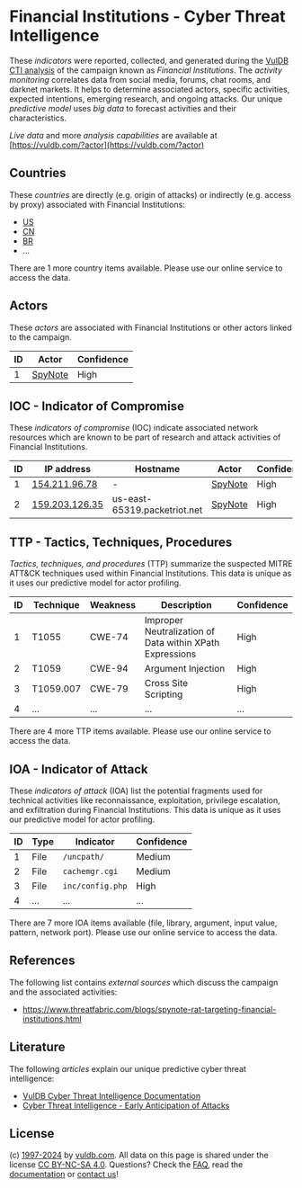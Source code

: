 # Financial Institutions - Cyber Threat Intelligence

These _indicators_ were reported, collected, and generated during the [VulDB CTI analysis](https://vuldb.com/?kb.cti) of the campaign known as _Financial Institutions_. The _activity monitoring_ correlates data from social media, forums, chat rooms, and darknet markets. It helps to determine associated actors, specific activities, expected intentions, emerging research, and ongoing attacks. Our unique _predictive model_ uses _big data_ to forecast activities and their characteristics.

_Live data_ and more _analysis capabilities_ are available at [https://vuldb.com/?actor](https://vuldb.com/?actor)

## Countries

These _countries_ are directly (e.g. origin of attacks) or indirectly (e.g. access by proxy) associated with Financial Institutions:

* [US](https://vuldb.com/?country.us)
* [CN](https://vuldb.com/?country.cn)
* [BR](https://vuldb.com/?country.br)
* ...

There are 1 more country items available. Please use our online service to access the data.

## Actors

These _actors_ are associated with Financial Institutions or other actors linked to the campaign.

ID | Actor | Confidence
-- | ----- | ----------
1 | [SpyNote](https://vuldb.com/?actor.spynote) | High

## IOC - Indicator of Compromise

These _indicators of compromise_ (IOC) indicate associated network resources which are known to be part of research and attack activities of Financial Institutions.

ID | IP address | Hostname | Actor | Confidence
-- | ---------- | -------- | ----- | ----------
1 | [154.211.96.78](https://vuldb.com/?ip.154.211.96.78) | - | [SpyNote](https://vuldb.com/?actor.spynote) | High
2 | [159.203.126.35](https://vuldb.com/?ip.159.203.126.35) | us-east-65319.packetriot.net | [SpyNote](https://vuldb.com/?actor.spynote) | High

## TTP - Tactics, Techniques, Procedures

_Tactics, techniques, and procedures_ (TTP) summarize the suspected MITRE ATT&CK techniques used within Financial Institutions. This data is unique as it uses our predictive model for actor profiling.

ID | Technique | Weakness | Description | Confidence
-- | --------- | -------- | ----------- | ----------
1 | T1055 | CWE-74 | Improper Neutralization of Data within XPath Expressions | High
2 | T1059 | CWE-94 | Argument Injection | High
3 | T1059.007 | CWE-79 | Cross Site Scripting | High
4 | ... | ... | ... | ...

There are 4 more TTP items available. Please use our online service to access the data.

## IOA - Indicator of Attack

These _indicators of attack_ (IOA) list the potential fragments used for technical activities like reconnaissance, exploitation, privilege escalation, and exfiltration during Financial Institutions. This data is unique as it uses our predictive model for actor profiling.

ID | Type | Indicator | Confidence
-- | ---- | --------- | ----------
1 | File | `/uncpath/` | Medium
2 | File | `cachemgr.cgi` | Medium
3 | File | `inc/config.php` | High
4 | ... | ... | ...

There are 7 more IOA items available (file, library, argument, input value, pattern, network port). Please use our online service to access the data.

## References

The following list contains _external sources_ which discuss the campaign and the associated activities:

* https://www.threatfabric.com/blogs/spynote-rat-targeting-financial-institutions.html

## Literature

The following _articles_ explain our unique predictive cyber threat intelligence:

* [VulDB Cyber Threat Intelligence Documentation](https://vuldb.com/?kb.cti)
* [Cyber Threat Intelligence - Early Anticipation of Attacks](https://www.scip.ch/en/?labs.20201022)

## License

(c) [1997-2024](https://vuldb.com/?kb.changelog) by [vuldb.com](https://vuldb.com/?kb.about). All data on this page is shared under the license [CC BY-NC-SA 4.0](https://creativecommons.org/licenses/by-nc-sa/4.0/). Questions? Check the [FAQ](https://vuldb.com/?kb.faq), read the [documentation](https://vuldb.com/?kb) or [contact us](https://vuldb.com/?contact)!
